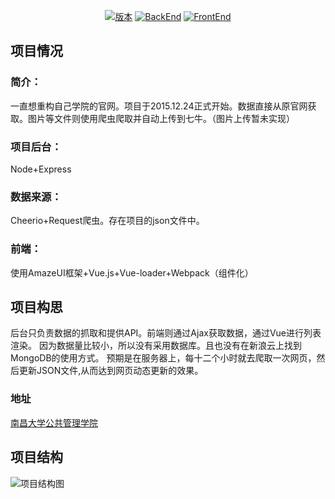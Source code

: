 <p align="center">
  <a href="#"><img src="https://img.shields.io/badge/NcuSpm-1.23-brightgreen.svg" alt="版本"></a>
  <a href="#"><img src="https://img.shields.io/badge/BackEnd-Node%2BExpress-blue.svg" alt="BackEnd"></a>
  <a href="#"><img src="https://img.shields.io/badge/FrontEnd-Vue%2BAmazeUI-blue.svg" alt="FrontEnd"></a>
</p>

## 项目情况
### 简介：
一直想重构自己学院的官网。项目于2015.12.24正式开始。数据直接从原官网获取。图片等文件则使用爬虫爬取并自动上传到七牛。（图片上传暂未实现）
### 项目后台：
Node+Express
### 数据来源：
Cheerio+Request爬虫。存在项目的json文件中。
### 前端：
使用AmazeUI框架+Vue.js+Vue-loader+Webpack（组件化）
## 项目构思
后台只负责数据的抓取和提供API。前端则通过Ajax获取数据，通过Vue进行列表渲染。
因为数据量比较小，所以没有采用数据库。且也没有在新浪云上找到MongoDB的使用方式。
预期是在服务器上，每十二个小时就去爬取一次网页，然后更新JSON文件,从而达到网页动态更新的效果。
### 地址
[南昌大学公共管理学院](http://www.ncuhr.win)

## 项目结构
![项目结构图](http://7xk109.com1.z0.glb.clouddn.com/QQ%E6%88%AA%E5%9B%BE20151226151519.jpg)